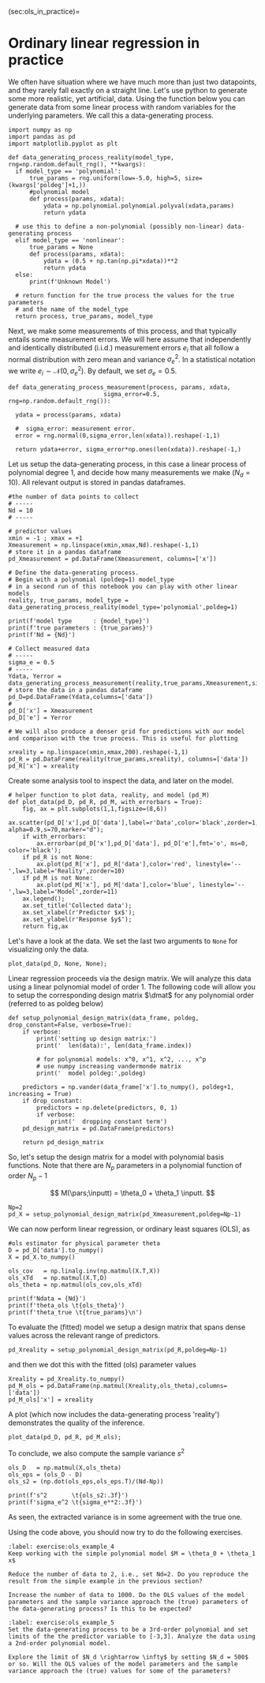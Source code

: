 (sec:ols_in_practice)=
# Ordinary linear regression in practice

We often have situation where we have much more than just two datapoints, and they rarely  fall exactly on a straight line. Let's use python to generate some more realistic, yet artificial, data. Using the function below you can generate data from some linear process with random variables for the underlying parameters. We call this a data-generating process.

 ```{code-cell} python3
import numpy as np
import pandas as pd
import matplotlib.pyplot as plt

def data_generating_process_reality(model_type, rng=np.random.default_rng(), **kwargs):
   if model_type == 'polynomial':
       true_params = rng.uniform(low=-5.0, high=5, size=(kwargs['poldeg']+1,))
       #polynomial model   
       def process(params, xdata):
           ydata = np.polynomial.polynomial.polyval(xdata,params)
           return ydata
       
   # use this to define a non-polynomial (possibly non-linear) data-generating process
   elif model_type == 'nonlinear':
       true_params = None
       def process(params, xdata):
           ydata = (0.5 + np.tan(np.pi*xdata))**2
           return ydata           
   else:
       print(f'Unknown Model')
       
   # return function for the true process the values for the true parameters
   # and the name of the model_type
   return process, true_params, model_type    
```

Next, we make some measurements of this process, and that typically entails some measurement errors. We will here assume that independently and identically distributed (i.i.d.) measurement errors $e_i$ that all follow a normal distribution with zero mean and variance $\sigma_e^2$. In a statistical notation we write $e_i \sim \mathcal{N}(0,\sigma_e^2)$. By default, we set $\sigma_e = 0.5$. 

 ```{code-cell} python3
def data_generating_process_measurement(process, params, xdata, 
                            sigma_error=0.5, rng=np.random.default_rng()):
       
   ydata = process(params, xdata)
   
   #  sigma_error: measurement error. 
   error = rng.normal(0,sigma_error,len(xdata)).reshape(-1,1)

   return ydata+error, sigma_error*np.ones(len(xdata)).reshape(-1,)
```

Let us setup the data-generating process, in this case a linear process of polynomial degree 1, and decide how many measurements we make ($N_d=10$). All relevant output is stored in pandas dataframes.

 ```{code-cell} python3
#the number of data points to collect
# -----
Nd = 10
# -----

# predictor values
xmin = -1 ; xmax = +1
Xmeasurement = np.linspace(xmin,xmax,Nd).reshape(-1,1)
# store it in a pandas dataframe
pd_Xmeasurement = pd.DataFrame(Xmeasurement, columns=['x'])

# Define the data-generating process.
# Begin with a polynomial (poldeg=1) model_type
# in a second run of this notebook you can play with other linear models
reality, true_params, model_type = data_generating_process_reality(model_type='polynomial',poldeg=1)

print(f'model type      : {model_type}')
print(f'true parameters : {true_params}')
print(f'Nd = {Nd}')

# Collect measured data
# -----
sigma_e = 0.5
# -----
Ydata, Yerror = data_generating_process_measurement(reality,true_params,Xmeasurement,sigma_error=sigma_e)
# store the data in a pandas dataframe
pd_D=pd.DataFrame(Ydata,columns=['data'])
# 
pd_D['x'] = Xmeasurement
pd_D['e'] = Yerror

# We will also produce a denser grid for predictions with our model and comparison with the true process. This is useful for plotting
    
xreality = np.linspace(xmin,xmax,200).reshape(-1,1)
pd_R = pd.DataFrame(reality(true_params,xreality), columns=['data'])
pd_R['x'] = xreality
```

Create some analysis tool to inspect the data, and later on the model.

```{code-cell} python3
# helper function to plot data, reality, and model (pd_M)
def plot_data(pd_D, pd_R, pd_M, with_errorbars = True):
    fig, ax = plt.subplots(1,1,figsize=(8,6))
    ax.scatter(pd_D['x'],pd_D['data'],label=r'Data',color='black',zorder=1, alpha=0.9,s=70,marker="d");
    if with_errorbars:
        ax.errorbar(pd_D['x'],pd_D['data'], pd_D['e'],fmt='o', ms=0, color='black');
    if pd_R is not None:
        ax.plot(pd_R['x'], pd_R['data'],color='red', linestyle='--',lw=3,label='Reality',zorder=10)
    if pd_M is not None:
        ax.plot(pd_M['x'], pd_M['data'],color='blue', linestyle='--',lw=3,label='Model',zorder=11)
    ax.legend();
    ax.set_title('Collected data');
    ax.set_xlabel(r'Predictor $x$');
    ax.set_ylabel(r'Response $y$');
    return fig,ax
```

Let's have a look at the data. We set the last two arguments to `None` for visualizing only the data.

```{code-cell} python3
plot_data(pd_D, None, None);
```

Linear regression proceeds via the design matrix. We will analyze this data using a linear polynomial model of order 1. The following code will allow you to setup the corresponding design matrix $\dmat$ for any polynomial order (referred to as poldeg below)

```{code-cell} python3
def setup_polynomial_design_matrix(data_frame, poldeg, drop_constant=False, verbose=True):
    if verbose:
        print('setting up design matrix:')
        print('  len(data):', len(data_frame.index))

        # for polynomial models: x^0, x^1, x^2, ..., x^p
        # use numpy increasing vandermonde matrix
        print('  model poldeg:',poldeg)
    
    predictors = np.vander(data_frame['x'].to_numpy(), poldeg+1, increasing = True)
    if drop_constant:
        predictors = np.delete(predictors, 0, 1)
        if verbose:
            print('  dropping constant term')
    pd_design_matrix = pd.DataFrame(predictors)
        
    return pd_design_matrix
```

So, let's setup the design matrix for a model with polynomial basis functions. Note that there are $N_p$ parameters in a polynomial function of order $N_p-1$

$$
M(\pars;\inputt) = \theta_0 + \theta_1 \inputt.
$$

```{code-cell} python3
Np=2
pd_X = setup_polynomial_design_matrix(pd_Xmeasurement,poldeg=Np-1)
```

We can now perform linear regression, or ordinary least squares (OLS), as
```{code-cell} python3
#ols estimator for physical parameter theta
D = pd_D['data'].to_numpy()
X = pd_X.to_numpy()

ols_cov   = np.linalg.inv(np.matmul(X.T,X))
ols_xTd   = np.matmul(X.T,D)
ols_theta = np.matmul(ols_cov,ols_xTd)

print(f'Ndata = {Nd}')
print(f'theta_ols \t{ols_theta}')
print(f'theta_true \t{true_params}\n')
```

To evaluate the (fitted) model we setup a design matrix that spans dense values across the relevant range of predictors.

```{code-cell} python3
pd_Xreality = setup_polynomial_design_matrix(pd_R,poldeg=Np-1)
```

and then we dot this with the fitted (ols) parameter values
```{code-cell} python3
Xreality = pd_Xreality.to_numpy()
pd_M_ols = pd.DataFrame(np.matmul(Xreality,ols_theta),columns=['data'])
pd_M_ols['x'] = xreality
```

A plot (which now includes the data-generating process 'reality') demonstrates the quality of the inference.

```{code-cell} python3
plot_data(pd_D, pd_R, pd_M_ols);
```

To conclude, we also compute the sample variance $s^2$

```{code-cell} python3
ols_D   = np.matmul(X,ols_theta)
ols_eps = (ols_D - D)
ols_s2 = (np.dot(ols_eps,ols_eps.T)/(Nd-Np))

print(f's^2       \t{ols_s2:.3f}')
print(f'sigma_e^2 \t{sigma_e**2:.3f}')
```

As seen, the extracted variance is in some agreement with the true one.

Using the code above, you should now try to do the following exercises.

```{exercise}
:label: exercise:ols_example_4
Keep working with the simple polynomial model $M = \theta_0 + \theta_1 x$

Reduce the number of data to 2, i.e., set Nd=2. Do you reproduce the result from the simple example in the previous section?

Increase the number of data to 1000. Do the OLS values of the model parameters and the sample variance approach the (true) parameters of the data-generating process? Is this to be expected? 
```

```{exercise}
:label: exercise:ols_example_5
Set the data-generating process to be a 3rd-order polynomial and set limits of the the predictor variable to [-3,3]. Analyze the data using a 2nd-order polynomial model.

Explore the limit of $N_d \rightarrow \infty$ by setting $N_d = 500$ or so. Will the OLS values of the model parameters and the sample variance approach the (true) values for some of the parameters? 
```

